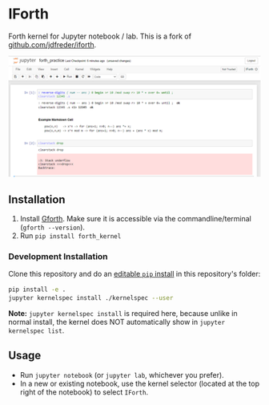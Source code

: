 # IForth
Forth kernel for Jupyter notebook / lab. This is a fork of [github.com/jdfreder/iforth](https://github.com/jdfreder/iforth).

![Example Notebook Screenshot](notebook_screenshot.png)

## Installation
1. Install [Gforth](https://www.gnu.org/software/gforth/).  Make sure it is accessible via the commandline/terminal (`gforth --version`).
2. Run `pip install forth_kernel`

### Development Installation
Clone this repository and do an [editable `pip` install](https://pip.pypa.io/en/stable/topics/local-project-installs/#editable-installs) in this repository's folder:
```bash
pip install -e .
jupyter kernelspec install ./kernelspec --user   
```

**Note:** `jupyter kernelspec install` is required here, because unlike in normal install, the kernel does NOT automatically show in `jupyter kernelspec list`.

## Usage
- Run `jupyter notebook` (or `jupyter lab`, whichever you prefer).
- In a new or existing notebook, use the kernel selector (located at the top right of the notebook) to select `IForth`.
